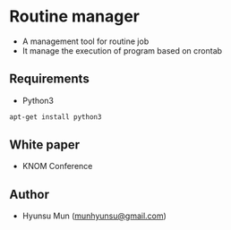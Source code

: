 # Routine manager
- A management tool for routine job
- It manage the execution of program based on crontab

## Requirements
- Python3
```bash
apt-get install python3
```

## White paper
- KNOM Conference

## Author
- Hyunsu Mun (munhyunsu@gmail.com)

